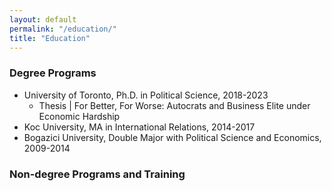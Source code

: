 ```yaml
---
layout: default
permalink: "/education/"
title: "Education"
---
```


### Degree Programs

- University of Toronto, Ph.D. in Political Science, 2018-2023
  - Thesis | For Better, For Worse: Autocrats and Business Elite under Economic Hardship
- Koc University, MA in International Relations, 2014-2017
- Bogazici University, Double Major with Political Science and Economics, 2009-2014

### Non-degree Programs and Training


